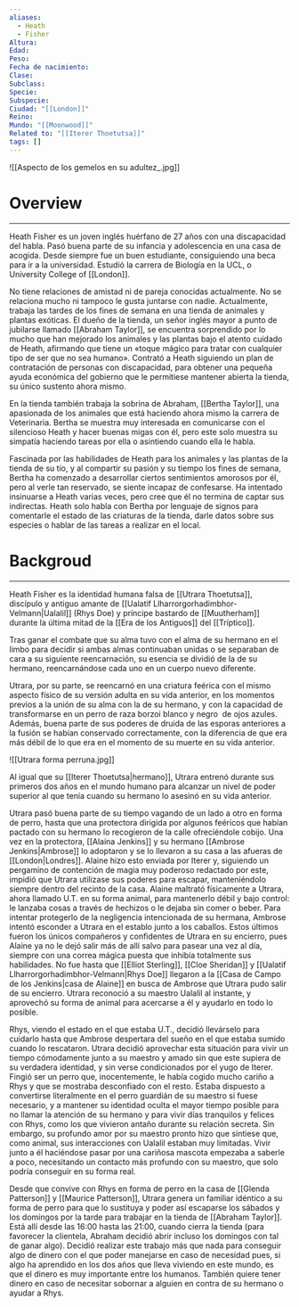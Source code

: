 ```yaml
---
aliases:
  - Heath
  - Fisher
Altura: 
Edad: 
Peso: 
Fecha de nacimiento: 
Clase: 
Subclass: 
Specie: 
Subspecie: 
Ciudad: "[[London]]"
Reino: 
Mundo: "[[Moonwood]]"
Related to: "[[Iterer Thoetutsa]]"
tags: []
---
```

![[Aspecto de los gemelos en su adultez_.jpg]]

# Overview
---
Heath Fisher es un joven inglés huérfano de 27 años con una discapacidad del habla. Pasó buena parte de su infancia y adolescencia en una casa de acogida. Desde siempre fue un buen estudiante, consiguiendo una beca para ir a la universidad. Estudió la carrera de Biología en la UCL, o University College of [[London]].

No tiene relaciones de amistad ni de pareja conocidas actualmente. No se relaciona mucho ni tampoco le gusta juntarse con nadie. Actualmente, trabaja las tardes de los fines de semana en una tienda de animales y plantas exóticas. El dueño de la tienda, un señor inglés mayor a punto de jubilarse llamado [[Abraham Taylor]], se encuentra sorprendido por lo mucho que han mejorado los animales y las plantas bajo el atento cuidado de Heath, afirmando que tiene un «toque mágico para tratar con cualquier tipo de ser que no sea humano». Contrató a Heath siguiendo un plan de contratación de personas con discapacidad, para obtener una pequeña ayuda económica del gobierno que le permitiese mantener abierta la tienda, su único sustento ahora mismo. 

En la tienda también trabaja la sobrina de Abraham, [[Bertha Taylor]], una apasionada de los animales que está haciendo ahora mismo la carrera de Veterinaria. Bertha se muestra muy interesada en comunicarse con el silencioso Heath y hacer buenas migas con él, pero este solo muestra su simpatía haciendo tareas por ella o asintiendo cuando ella le habla. 

Fascinada por las habilidades de Heath para los animales y las plantas de la tienda de su tío, y al compartir su pasión y su tiempo los fines de semana, Bertha ha comenzado a desarrollar ciertos sentimientos amorosos por él, pero al verle tan reservado, se siente incapaz de confesarse. Ha intentado insinuarse a Heath varias veces, pero cree que él no termina de captar sus indirectas. Heath solo habla con Bertha por lenguaje de signos para comentarle el estado de las criaturas de la tienda, darle datos sobre sus especies o hablar de las tareas a realizar en el local.
# Backgroud
---
Heath Fisher es la identidad humana falsa de [[Utrara Thoetutsa]],  discípulo y antiguo amante de [[Ualatif Llharrorgorhadimbhor-Velmann|Ualalil]] (Rhys Doe) y príncipe bastardo de [[Muutherham]] durante la última mitad de la [[Era de los Antiguos]] del [[Tríptico]].

Tras ganar el combate que su alma tuvo con el alma de su hermano en el limbo para decidir si ambas almas continuaban unidas o se separaban de cara a su siguiente reencarnación, su esencia se dividió de la de su hermano, reencarnándose cada uno en un cuerpo nuevo diferente. 

Utrara, por su parte, se reencarnó en una criatura feérica con el mismo aspecto físico de su versión adulta en su vida anterior, en los momentos previos a la unión de su alma con la de su hermano, y con la capacidad de transformarse en un perro de raza borzoi blanco y negro  de ojos azules. Además, buena parte de sus poderes de druida de las esporas anteriores a la fusión se habían conservado correctamente, con la diferencia de que era más débil de lo que era en el momento de su muerte en su vida anterior.

![[Utrara forma perruna.jpg]]

Al igual que su [[Iterer Thoetutsa|hermano]], Utrara entrenó durante sus primeros dos años en el mundo humano para alcanzar un nivel de poder superior al que tenía cuando su hermano lo asesinó en su vida anterior. 

Utrara pasó buena parte de su tiempo vagando de un lado a otro en forma de perro, hasta que una protectora dirigida por algunos feéricos que habían pactado con su hermano lo recogieron de la calle ofreciéndole cobijo. Una vez en la protectora, [[Alaina Jenkins]] y su hermano [[Ambrose Jenkins|Ambrose]] lo adoptaron y se lo llevaron a su casa a las afueras de [[London|Londres]]. Alaine hizo esto enviada por Iterer y, siguiendo un pergamino de contención de magia muy poderoso redactado por este, impidió que Utrara utilizase sus poderes para escapar, manteniéndolo siempre dentro del recinto de la casa. Alaine maltrató físicamente a Utrara, ahora llamado U.T. en su forma animal, para mantenerlo débil y bajo control: le lanzaba cosas a través de hechizos o le dejaba sin comer o beber. Para intentar protegerlo de la negligencia intencionada de su hermana, Ambrose intentó esconder a Utrara en el establo junto a los caballos. Estos últimos fueron los únicos compañeros y confidentes de Utrara en su encierro, pues Alaine ya no le dejó salir más de allí salvo para pasear una vez al día, siempre con una correa mágica puesta que inhibía totalmente sus habilidades. No fue hasta que [[Elliot Sterling]], [[Cloe Sheridan]] y [[Ualatif Llharrorgorhadimbhor-Velmann|Rhys Doe]] llegaron a la [[Casa de Campo de los Jenkins|casa de Alaine]] en busca de Ambrose que Utrara pudo salir de su encierro. Utrara reconoció a su maestro Ualalil al instante, y aprovechó su forma de animal para acercarse a él y ayudarlo en todo lo posible.

Rhys, viendo el estado en el que estaba U.T., decidió llevárselo para cuidarlo hasta que Ambrose despertara del sueño en el que estaba sumido cuando lo rescataron. Utrara decidió aprovechar esta situación para vivir un tiempo cómodamente junto a su maestro y amado sin que este supiera de su verdadera identidad, y sin verse condicionados por el yugo de Iterer. Fingió ser un perro que, inocentemente, le había cogido mucho cariño a Rhys y que se mostraba desconfiado con el resto. Estaba dispuesto a convertirse literalmente en el perro guardián de su maestro si fuese necesario, y a mantener su identidad oculta el mayor tiempo posible para no llamar la atención de su hermano y para vivir días tranquilos y felices con Rhys, como los que vivieron antaño durante su relación secreta. Sin embargo, su profundo amor por su maestro pronto hizo que sintiese que, como animal, sus interacciones con Ualalil estaban muy limitadas. Vivir junto a él haciéndose pasar por una cariñosa mascota empezaba a saberle a poco, necesitando un contacto más profundo con su maestro, que solo podría conseguir en su forma real. 

Desde que convive con Rhys en forma de perro en la casa de [[Glenda Patterson]] y [[Maurice Patterson]], Utrara genera un familiar idéntico a su forma de perro para que lo sustituya y poder así escaparse los sábados y los domingos por la tarde para trabajar en la tienda de [[Abraham Taylor]]. Está allí desde las 16:00 hasta las 21:00, cuando cierra la tienda (para favorecer la clientela, Abraham decidió abrir incluso los domingos con tal de ganar algo). Decidió realizar este trabajo más que nada para conseguir algo de dinero con el que poder manejarse en caso de necesidad pues, si algo ha aprendido en los dos años que lleva viviendo en este mundo, es que el dinero es muy importante entre los humanos. También quiere tener dinero en caso de necesitar sobornar a alguien en contra de su hermano o ayudar a Rhys.